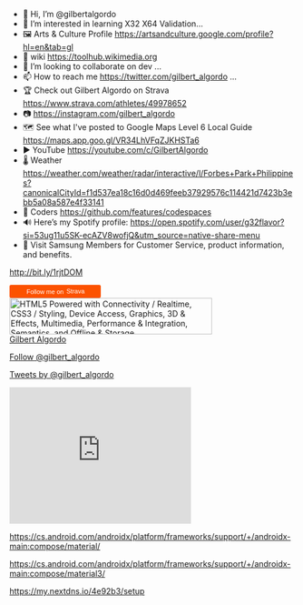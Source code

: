 
- 👋 Hi, I’m @gilbertalgordo 
- 👀 I’m interested in learning X32 X64 Validation...
- 🖼 Arts & Culture Profile  https://artsandculture.google.com/profile?hl=en&tab=gl            
- 🌱 wiki https://toolhub.wikimedia.org
- 💞️ I’m looking to collaborate on dev ...
- 📫 How to reach me https://twitter.com/gilbert_algordo  ...
- 🏆 Check out Gilbert Algordo on Strava
https://www.strava.com/athletes/49978652
- 📷 https://instagram.com/gilbert_algordo 
- 🗺 See what I've posted to Google Maps
Level 6 Local Guide
https://maps.app.goo.gl/VR34LhVFqZJKHSTa6
- ▶️ YouTube https://youtube.com/c/GilbertAlgordo
- 🌡 Weather https://weather.com/weather/radar/interactive/l/Forbes+Park+Philippines?canonicalCityId=f1d537ea18c16d0d469feeb37929576c114421d7423b3ebb5a08a587e4f33141
- 🚀 Coders https://github.com/features/codespaces
- 🔊 Here’s my Spotify profile:
https://open.spotify.com/user/g32flavor?si=53ug11u5SK-ecAZV8wofjQ&utm_source=native-share-menu
-  📱 Visit Samsung Members for Customer Service, product information, and benefits.

http://bit.ly/1rjtDOM

<!---
gilbertalgordo/gilbertalgordo is a ✨ special ✨ repository because its `README.md` (this file) appears on your GitHub profile.
You can click the Preview link to take a look at your changes.
--->


<a style="display:inline-block;background-color:#FC5200;color:#fff;padding:5px 10px 5px 30px;font-size:11px;font-family:Helvetica, Arial, sans-serif;white-space:nowrap;text-decoration:none;background-repeat:no-repeat;background-position:10px center;border-radius:3px;background-image:url('https://badges.strava.com/logo-strava-echelon.png')" href='https://strava.com/athletes/49978652' target="_clean">
  Follow me on
  <img src='https://badges.strava.com/logo-strava.png' alt='Strava' style='margin-left:2px;vertical-align:text-bottom' height=13 width=51 />
</a>




<a href="http://www.w3.org/html/logo/">
<img src="http://www.w3.org/html/logo/badge/html5-badge-h-connectivity-css3-device-graphics-multimedia-performance-semantics-storage.png" width="357" height="64" alt="HTML5 Powered with Connectivity / Realtime, CSS3 / Styling, Device Access, Graphics, 3D & Effects, Multimedia, Performance & Integration, Semantics, and Offline & Storage" title="HTML5 Powered with Connectivity / Realtime, CSS3 / Styling, Device Access, Graphics, 3D & Effects, Multimedia, Performance & Integration, Semantics, and Offline & Storage">
</a>



  <div class="badge-base LI-profile-badge" data-locale="en_US" data-size="medium" data-theme="dark" data-type="VERTICAL" data-vanity="gilbert-algordo-b35b95249" data-version="v1"><a class="badge-base__link LI-simple-link" href="https://ph.linkedin.com/in/gilbert-algordo-b35b95249?trk=profile-badge">Gilbert Algordo</a></div>


<a href="https://twitter.com/gilbert_algordo?ref_src=twsrc%5Etfw" class="twitter-follow-button" data-show-count="false">Follow @gilbert_algordo</a><script async src="https://platform.twitter.com/widgets.js" charset="utf-8"></script>

<a class="twitter-timeline" data-dnt=true href="https://twitter.com/gilbert_algordo" data-widget-id="243446379639341057">Tweets by @gilbert_algordo</a>
<script>!function(d,s,id){var js,fjs=d.getElementsByTagName(s)[0];if(!d.getElementById(id)){js=d.createElement(s);js.id=id;js.src="//platform.twitter.com/widgets.js";fjs.parentNode.insertBefore(js,fjs);}}(document,"script","twitter-wjs");</script>

<iframe src="https://snowflake.torproject.org/embed.html" width="320" height="240" frameborder="0" scrolling="no"></iframe>


https://cs.android.com/androidx/platform/frameworks/support/+/androidx-main:compose/material/

https://cs.android.com/androidx/platform/frameworks/support/+/androidx-main:compose/material3/

https://my.nextdns.io/4e92b3/setup
